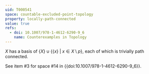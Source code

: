 ```yaml
---
uid: T000541
space: countable-excluded-point-topology
property: locally-path-connected
value: true
refs:
  - doi: 10.1007/978-1-4612-6290-9_6
    name: Counterexamples in Topology
---
```

$X$ has a basis of $\{X\} \cup \{\{x\}\ |\ x \in X \setminus p\}$, each of which is trivially path connected.

See item #3 for space #14 in {{doi:10.1007/978-1-4612-6290-9_6}}.
